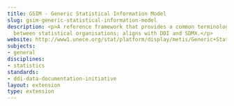 ```yaml
---
title: GSIM - Generic Statistical Information Model
slug: gsim-generic-statistical-information-model
description: <p>A reference framework that provides a common terminology acroos and
  between statistical organisations; aligns with DDI and SDMX.</p>
website: http://www1.unece.org/stat/platform/display/metis/Generic+Statistical+Information+Model
subjects:
- general
disciplines:
- statistics
standards:
- ddi-data-documentation-initiative
layout: extension
type: extension
---
```


